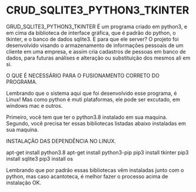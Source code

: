 # CRUD_SQLITE3_PYTHON3_TKINTER
GRUD_SQLITE3_PYTHON3_TKINTER É um programa criado em python3, e em cima da biblioteca de interface gráfica, que é padrão do python, o tkinter, e o banco de dados sqlite3. E para que ele server? O projeto foi desenvolvido visando o armazenamento de informações pessoais de um cliente em uma empresa, e assim cria cadastros de pessoas em banco de dados, para futuras análises e alteração ou substituição dos mesmos ali em si.

O QUE É NECESSÁRIO PARA O FUSIONAMENTO CORRETO DO PROGRAMA.


Lembrando que o sistema aqui que foi desenvolvido esse programa, é Linux!
Mas como python é muti plataformas, ele pode ser excutado, em windows mac e outros.


Primeiro, você tem que ter o python3.8 instalado em sua maquina.
Segundo, você precisa ter essas bibliotecas listadas abaixo instaladas em sua maquina.


INSTALAÇÃO DAS DEPENDÊNCIA NO LINUX.


apt-get install python3.8
apt-get install python3-pip
pip3 install tkinter
pip3 install sqlite3
pip3 install os


Lembrando que por padrão essas bibliotecas vêm instaladas junto com o python, mas caso acantoteca, é melhor fazer o processo acima de instalação OK.
